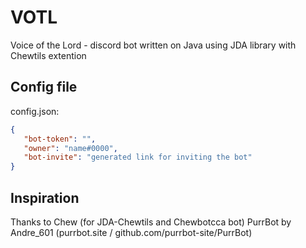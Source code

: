 # VOTL
 Voice of the Lord - discord bot written on Java using JDA library with Chewtils extention

## Config file
 config.json:
 ```json
 {
 	"bot-token": "",
	"owner": "name#0000",
	"bot-invite": "generated link for inviting the bot"
 }
 ```

## Inspiration
 Thanks to Chew (for JDA-Chewtils and Chewbotcca bot)
 PurrBot by Andre_601 (purrbot.site / github.com/purrbot-site/PurrBot)
